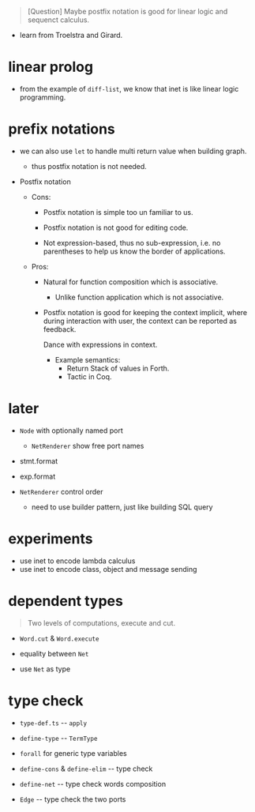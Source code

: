 > [Question] Maybe postfix notation is good for
> linear logic and sequenct calculus.

- learn from Troelstra and Girard.

# linear prolog

- from the example of `diff-list`,
  we know that inet is like linear logic programming.

# prefix notations

- we can also use `let` to handle multi return value when building graph.

  - thus postfix notation is not needed.

- Postfix notation

  - Cons:

    - Postfix notation is simple too un familiar to us.

    - Postfix notation is not good for editing code.

    - Not expression-based, thus no sub-expression,
      i.e. no parentheses to help us know the border of applications.

  - Pros:

    - Natural for function composition which is associative.

      - Unlike function application which is not associative.

    - Postfix notation is good for keeping the context implicit,
      where during interaction with user,
      the context can be reported as feedback.

      Dance with expressions in context.

      - Example semantics:
        - Return Stack of values in Forth.
        - Tactic in Coq.

# later

- `Node` with optionally named port

  - `NetRenderer` show free port names

- stmt.format
- exp.format

- `NetRenderer` control order

  - need to use builder pattern, just like building SQL query

# experiments

- use inet to encode lambda calculus
- use inet to encode class, object and message sending

# dependent types

> Two levels of computations, execute and cut.

- `Word.cut` & `Word.execute`

- equality between `Net`
- use `Net` as type

# type check

- `type-def.ts` -- `apply`

- `define-type` -- `TermType`

- `forall` for generic type variables

- `define-cons` & `define-elim` -- type check
- `define-net` -- type check words composition

- `Edge` -- type check the two ports
